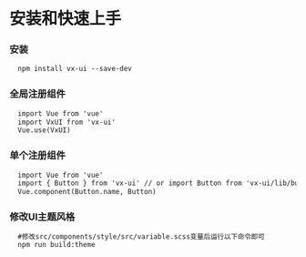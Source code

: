 # 安装和快速上手

### 安装
``` html
  npm install vx-ui --save-dev
```

### 全局注册组件
``` html
  import Vue from 'vue'
  import VxUI from 'vx-ui'
  Vue.use(VxUI)
```

### 单个注册组件
``` html
  import Vue from 'vue'
  import { Button } from 'vx-ui' // or import Button from 'vx-ui/lib/button'
  Vue.component(Button.name, Button)
```

### 修改UI主题风格

``` html
  #修改src/components/style/src/variable.scss变量后运行以下命令即可
  npm run build:theme
```
